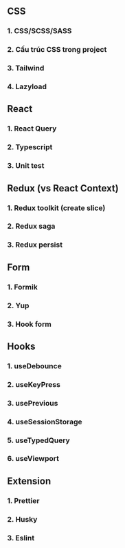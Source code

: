 ## CSS
### 1. CSS/SCSS/SASS
### 2. Cấu trúc CSS trong project
### 3. Tailwind
### 4. Lazyload

## React
### 1. React Query
### 2. Typescript
### 3. Unit test

## Redux (vs React Context)
### 1. Redux toolkit (create slice)
### 2. Redux saga
### 3. Redux persist

## Form
### 1. Formik
### 2. Yup
### 3. Hook form

## Hooks
### 1. useDebounce
### 2. useKeyPress
### 3. usePrevious
### 4. useSessionStorage
### 5. useTypedQuery
### 6. useViewport

## Extension
### 1. Prettier
### 2. Husky
### 3. Eslint
